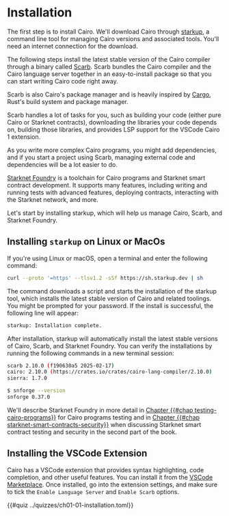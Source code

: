 # Installation

The first step is to install Cairo. We'll download Cairo through [starkup][starkup], a command line tool for managing Cairo versions and associated tools. You'll need an internet connection for the download.

The following steps install the latest stable version of the Cairo compiler through a binary called [Scarb][scarb doc]. Scarb bundles the Cairo compiler and the Cairo language server together in an easy-to-install package so that you can start writing Cairo code right away.

Scarb is also Cairo's package manager and is heavily inspired by [Cargo][cargo doc], Rust's build system and package manager.

Scarb handles a lot of tasks for you, such as building your code (either pure Cairo or Starknet contracts), downloading the libraries your code depends on, building those libraries, and provides LSP support for the VSCode Cairo 1 extension.

As you write more complex Cairo programs, you might add dependencies, and if you start a project using Scarb, managing external code and dependencies will be a lot easier to do.

[Starknet Foundry][sn foundry] is a toolchain for Cairo programs and Starknet smart contract development. It supports many features, including writing and running tests with advanced features, deploying contracts, interacting with the Starknet network, and more.

Let's start by installing starkup, which will help us manage Cairo, Scarb, and Starknet Foundry.

[starkup]: https://github.com/starkware-libs/starkup
[scarb doc]: https://docs.swmansion.com/scarb/docs
[cargo doc]: https://doc.rust-lang.org/cargo/
[sn foundry]: https://foundry-rs.github.io/starknet-foundry/index.html

## Installing `starkup` on Linux or MacOs

If you're using Linux or macOS, open a terminal and enter the following command:

```bash
curl --proto '=https' --tlsv1.2 -sSf https://sh.starkup.dev | sh
```

The command downloads a script and starts the installation of the starkup tool, which installs the latest stable version of Cairo and related toolings. You might be prompted for your password. If the install is successful, the following line will appear:

```bash
starkup: Installation complete.
```

After installation, starkup will automatically install the latest stable versions of Cairo, Scarb, and Starknet Foundry. You can verify the installations by running the following commands in a new terminal session:

```bash
scarb 2.10.0 (f190630a5 2025-02-17)
cairo: 2.10.0 (https://crates.io/crates/cairo-lang-compiler/2.10.0)
sierra: 1.7.0

$ snforge --version
snforge 0.37.0
```

We'll describe Starknet Foundry in more detail in [Chapter {{#chap testing-cairo-programs}}][writing tests] for Cairo programs testing and in [Chapter {{#chap starknet-smart-contracts-security}}][testing with snfoundry] when discussing Starknet smart contract testing and security in the second part of the book.

[writing tests]: ./ch10-01-how-to-write-tests.md
[testing with snfoundry]: ./ch104-02-testing-smart-contracts.md#testing-smart-contracts-with-starknet-foundry

## Installing the VSCode Extension

Cairo has a VSCode extension that provides syntax highlighting, code completion, and other useful features. You can install it from the [VSCode Marketplace][vsc extension].
Once installed, go into the extension settings, and make sure to tick the `Enable Language Server` and `Enable Scarb` options.

[vsc extension]: https://marketplace.visualstudio.com/items?itemName=starkware.cairo1

{{#quiz ../quizzes/ch01-01-installation.toml}}
